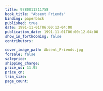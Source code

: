 ```yaml
---
title: 9780811211758
book_title: "Absent Friends"
binding: paperback
published: true
date: 1991-11-01T06:00:12-04:00
publication_date: 1991-11-01T06:00:12-04:00
show_in_forthcoming: false
contributors:

cover_image_path: Absent_Friends.jpg
forsale: false
saleprice:
shipping_charge:
price_us: 11.95
price_cn:
trim_size:
page_count:
---
```



